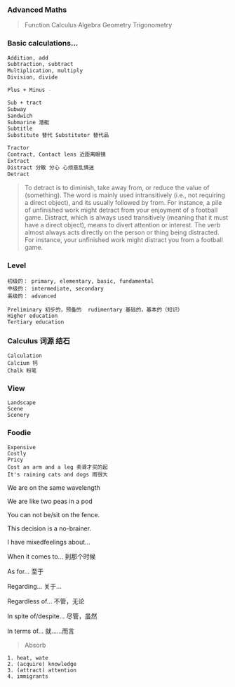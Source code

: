 ### Advanced Maths 

> Function  Calculus  Algebra  Geometry  Trigonometry

### Basic calculations...
```bash
Addition, add
Subtraction, subtract
Multiplication, multiply
Division, divide

Plus + Minus -

Sub + tract
Subway
Sandwich
Submarine 潜艇
Subtitle
Substitute 替代 Substitutor 替代品

Tractor
Contract, Contact lens 近距离眼镜
Extract
Distract 分散 分心 心烦意乱情迷
Detract

```

> To detract is to diminish, take away from, or reduce the value of (something). The word is mainly used intransitively (i.e., not requiring a direct object), and its usually followed by from. For instance, a pile of unfinished work might detract from your enjoyment of a football game. Distract, which is always used transitively (meaning that it must have a direct object), means to divert attention or interest. The verb almost always acts directly on the person or thing being distracted. For instance, your unfinished work might distract you from a football game.

### Level
```
初级的： primary, elementary, basic, fundamental
中级的： intermediate, secondary
高级的： advanced

Preliminary 初步的，预备的  rudimentary 基础的，基本的（知识）
Higher education
Tertiary education
```


### Calculus 词源 结石
```
Calculation
Calcium 钙
Chalk 粉笔
```

### View
```
Landscape
Scene
Scenery
```

### Foodie
```
Expensive
Costly
Pricy
Cost an arm and a leg 卖肾才买的起
It's raining cats and dogs 雨很大
```

We are on the same wavelength

We are like two peas in a pod

You can not be/sit on the fence.

This decision is a no-brainer.

I have mixedfeelings about...

When it comes to... 到那个时候

As for... 至于

Regarding... 关于...

Regardless of... 不管，无论

In spite of/despite... 尽管，虽然

In terms of... 就……而言


> Absorb
```
1. heat, wate
2. (acquire) knowledge
3. (attract) attention
4. immigrants
```
